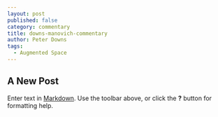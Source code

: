 ```yaml
---
layout: post
published: false
category: commentary
title: downs-manovich-commentary
author: Peter Downs
tags:
  - Augmented Space
---
```

## A New Post

Enter text in [Markdown](http://daringfireball.net/projects/markdown/). Use the toolbar above, or click the **?** button for formatting help.
